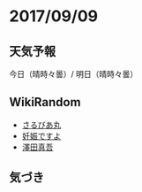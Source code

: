 # 2017/09/09

## 天気予報

今日（晴時々曇）/ 明日（晴時々曇）

## WikiRandom

* [さるびあ丸](https://ja.wikipedia.org/wiki/%E3%81%95%E3%82%8B%E3%81%B3%E3%81%82%E4%B8%B8)
* [妊娠ですよ](https://ja.wikipedia.org/wiki/%E5%A6%8A%E5%A8%A0%E3%81%A7%E3%81%99%E3%82%88)
* [澤田真吾](https://ja.wikipedia.org/wiki/%E6%BE%A4%E7%94%B0%E7%9C%9F%E5%90%BE)

## 気づき


